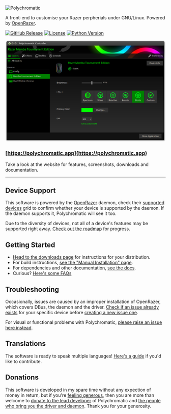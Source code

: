 ![Polychromatic](.github/logo.png)

A front-end to customise your Razer perpherials under GNU/Linux. Powered by [OpenRazer](https://openrazer.github.io).

[![GitHub Release](https://img.shields.io/github/release/polychromatic/polychromatic.svg)](https://github.com/polychromatic/polychromatic/releases)
[![License](https://img.shields.io/badge/license-GPLv3-blue.svg)](https://github.com/polychromatic/polychromatic/blob/master/LICENSE)
[![Python Version](https://img.shields.io/badge/python-3.5.2-blue.svg)](#)

![Screenshot of Polychromatic's interfaces](.github/screenshot.png)

### [https://polychromatic.app](https://polychromatic.app)
Take a look at the website for features, screenshots, downloads and documentation.

------------

## Device Support

This software is powered by the [OpenRazer](https://openrazer.github.io) daemon, check
their [supported devices](https://openrazer.github.io/#devices) grid to confirm whether your device is
supported by the daemon. If the daemon supports it, Polychromatic will see it too.

Due to the diversity of devices, not all of a device's features may be supported right away.
[Check out the roadmap](https://polychromatic.app/docs/roadmap/) for progress.


## Getting Started

* [Head to the downloads page](https://polychromatic.app/download/) for instructions for your distribution.
* For build instructions, [see the "Manual Installation" page](https://polychromatic.app/download/manual/).
* For dependencies and other documentation, [see the docs](https://polychromatic.app/docs/).
* Curious? [Here's some FAQs](https://polychromatic.app/docs/faqs/)


## Troubleshooting


Occasionally, issues are caused by an improper installation of OpenRazer, which covers
DBus, the daemon and the driver. [Check if an issue already exists](https://github.com/openrazer/openrazer/issues)
for your specific device before [creating a new issue one](https://github.com/openrazer/openrazer/issues/new).

For visual or functional problems with Polychromatic, [please raise an issue here instead](https://github.com/polychromatic/polychromatic/issues/new).


## Translations

The software is ready to speak multiple languages!
[Here's a guide](https://polychromatic.app/docs/translations/) if you'd like to contribute.


## Donations

This software is developed in my spare time without any expection of money in return,
but if you're [feeling generous](https://github.com/polychromatic/polychromatic/issues/75), then you are more than welcome to
[donate to the lead developer](https://www.paypal.me/LukeHorwell) of Polychromatic
and [the people who bring you the driver and daemon](https://github.com/openrazer/openrazer/blob/master/README.md#contributions).
Thank you for your generosity.

